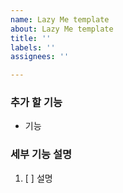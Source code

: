 ```yaml
---
name: Lazy Me template
about: Lazy Me template
title: ''
labels: ''
assignees: ''

---
```


### 추가 할 기능
- 기능

### 세부 기능 설명
1. [ ] 설명
